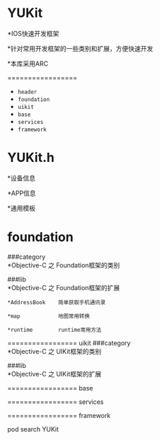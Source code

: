 
YUKit
=================
*IOS快速开发框架

*针对常用开发框架的一些类别和扩展，方便快速开发

*本库采用ARC

=================
- ```header```
-  ```foundation```
-  ```uikit```
-  ```base```
-  ```services```
-  ```framework```

YUKit.h
=================
*设备信息

*APP信息

*通用模板



foundation
=================
###category   
   *Objective-C 之 Foundation框架的类别

###lib            
   *Objective-C 之 Foundation框架的扩展


    *AddressBook    简单获取手机通讯录

    *map            地图常用转换

    *runtime        runtime常用方法



=================
uikit
###category       
*Objective-C 之 UIKit框架的类别

###lib            
*Objective-C 之 UIKit框架的扩展



=================
base



=================
services



=================
framework



pod search YUKit
